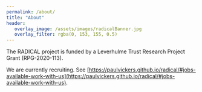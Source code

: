 ```yaml
---
permalink: /about/
title: "About"
header:
   overlay_image: /assets/images/radicalBanner.jpg
   overlay_filter: rgba(0, 153, 155, 0.5)
---
```


The RADICAL project is funded by a Leverhulme Trust Research Project Grant (RPG-2020-113).

We are currently recruiting. See [https://paulvickers.github.io/radical/#jobs-available-work-with-us](https://paulvickers.github.io/radical/#jobs-available-work-with-us).

